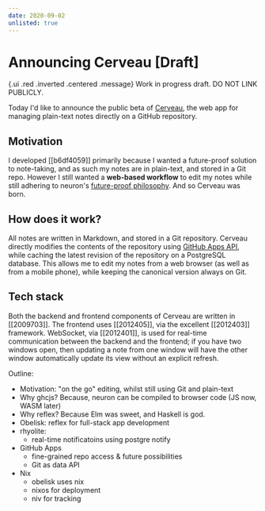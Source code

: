 ```yaml
---
date: 2020-09-02
unlisted: true
---
```


# Announcing Cerveau [Draft]

{.ui .red .inverted .centered .message}
Work in progress draft. DO NOT LINK PUBLICLY.

Today I'd like to announce the public beta of [Cerveau](https://www.cerveau.app), the web app for managing plain-text notes directly on a GitHub repository.

## Motivation

I developed [[b6df4059]] primarily because I wanted a future-proof solution to note-taking, and as such my notes are in plain-text, and stored in a Git repo. However I still wanted a **web-based workflow** to edit my notes while still adhering to neuron's [future-proof philosophy](https://neuron.zettel.page/6f0f0bcc.html). And so Cerveau was born.

## How does it work?

All notes are written in Markdown, and stored in a Git repository. Cerveau directly modifies the contents of the repository using [GitHub Apps API](https://developer.github.com/apps/), while caching the latest revision of the repository on a PostgreSQL database. This allows me to edit my notes from a web browser (as well as from a mobile phone), while keeping the canonical version always on Git.

## Tech stack

Both the backend and frontend components of Cerveau are written in [[2009703]]. The frontend uses [[2012405]], via the excellent [[2012403]] framework. WebSocket, via [[2012401]], is used for real-time communication between the backend and the frontend; if you have two windows open, then updating a note from one window will have the other window automatically update its view without an explicit refresh.

Outline:

- Motivation: "on the go" editing, whilst still using Git and plain-text
- Why ghcjs? Because, neuron can be compiled to browser code (JS now, WASM later)
- Why reflex? Because Elm was sweet, and Haskell is god.
- Obelisk: reflex for full-stack app development
- rhyolite:
  - real-time notificatoins using postgre notify
- GitHub Apps 
  - fine-grained repo access & future possibilities
  - Git as data API
- Nix
  - obelisk uses nix
  - nixos for deployment
  - niv for tracking
